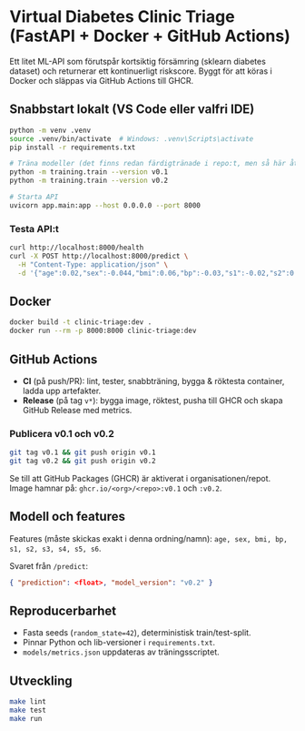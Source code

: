 # Virtual Diabetes Clinic Triage (FastAPI + Docker + GitHub Actions)

Ett litet ML-API som förutspår kortsiktig försämring (sklearn diabetes dataset) och returnerar ett kontinuerligt riskscore.
Byggt för att köras i Docker och släppas via GitHub Actions till GHCR.

## Snabbstart lokalt (VS Code eller valfri IDE)

```bash
python -m venv .venv
source .venv/bin/activate  # Windows: .venv\Scripts\activate
pip install -r requirements.txt

# Träna modeller (det finns redan färdigtränade i repo:t, men så här återskapar du)
python -m training.train --version v0.1
python -m training.train --version v0.2

# Starta API
uvicorn app.main:app --host 0.0.0.0 --port 8000
```

### Testa API:t

```bash
curl http://localhost:8000/health
curl -X POST http://localhost:8000/predict \
  -H "Content-Type: application/json" \
  -d '{"age":0.02,"sex":-0.044,"bmi":0.06,"bp":-0.03,"s1":-0.02,"s2":0.03,"s3":-0.02,"s4":0.02,"s5":0.02,"s6":-0.001}'
```

## Docker

```bash
docker build -t clinic-triage:dev .
docker run --rm -p 8000:8000 clinic-triage:dev
```

## GitHub Actions

- **CI** (på push/PR): lint, tester, snabbträning, bygga & röktesta container, ladda upp artefakter.
- **Release** (på tag `v*`): bygga image, röktest, pusha till GHCR och skapa GitHub Release med metrics.

### Publicera v0.1 och v0.2

```bash
git tag v0.1 && git push origin v0.1
git tag v0.2 && git push origin v0.2
```

Se till att GitHub Packages (GHCR) är aktiverat i organisationen/repot. Image hamnar på:
`ghcr.io/<org>/<repo>:v0.1` och `:v0.2`.

## Modell och features

Features (måste skickas exakt i denna ordning/namn): `age, sex, bmi, bp, s1, s2, s3, s4, s5, s6`.

Svaret från `/predict`:
```json
{ "prediction": <float>, "model_version": "v0.2" }
```

## Reproducerbarhet

- Fasta seeds (`random_state=42`), deterministisk train/test-split.
- Pinnar Python och lib-versioner i `requirements.txt`.
- `models/metrics.json` uppdateras av träningsscriptet.

## Utveckling

```bash
make lint
make test
make run
```